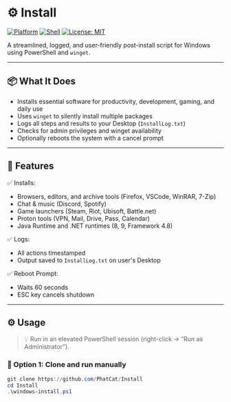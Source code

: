 # ⚙️ Install

[![Platform](https://img.shields.io/badge/platform-Windows-blue.svg)](https://github.com/PhatCat/Install)
[![Shell](https://img.shields.io/badge/shell-PowerShell-5391FE.svg)](https://learn.microsoft.com/en-us/powershell/)
[![License: MIT](https://img.shields.io/badge/license-MIT-green.svg)](LICENSE)

A streamlined, logged, and user-friendly post-install script for Windows using PowerShell and `winget`.

---

## 📦 What It Does

- Installs essential software for productivity, development, gaming, and daily use  
- Uses `winget` to silently install multiple packages  
- Logs all steps and results to your Desktop (`InstallLog.txt`)  
- Checks for admin privileges and winget availability  
- Optionally reboots the system with a cancel prompt  

---

## 🧰 Features

✅ Installs:
- Browsers, editors, and archive tools (Firefox, VSCode, WinRAR, 7-Zip)  
- Chat & music (Discord, Spotify)  
- Game launchers (Steam, Riot, Ubisoft, Battle.net)  
- Proton tools (VPN, Mail, Drive, Pass, Calendar)  
- Java Runtime and .NET runtimes (8, 9, Framework 4.8)

✅ Logs:
- All actions timestamped  
- Output saved to `InstallLog.txt` on user's Desktop  

✅ Reboot Prompt:
- Waits 60 seconds  
- ESC key cancels shutdown  

---

## ⚙️ Usage

> 💡 Run in an elevated PowerShell session (right-click → “Run as Administrator”).

### 📂 Option 1: Clone and run manually
```powershell
git clone https://github.com/PhatCat/Install
cd Install
.\windows-install.ps1
